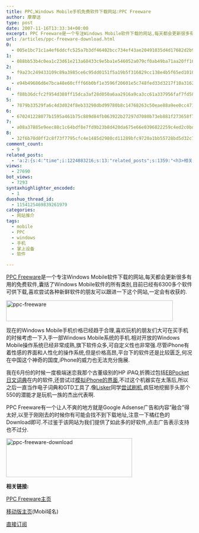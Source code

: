 ```yaml
---
title: PPC,Windows Mobile手机免费软件下载网站:PPC Freeware
author: 摩摩诘
type: post
date: 2007-11-16T13:33:34+00:00
excerpt: PPC Freeware是一个专注Windows Mobile软件下载的网站,每天都会更新很多有用的免费软件,囊括了Windows Mobile软件的所有类别,目前已经有6300多个软件可供下载,喜欢尝试各种新鲜软件的朋友可以跟进一下这个网站,一定会有收获的.
url: /articles/ppc-freeware-download.html
0:
  - 005e1bc71c1a4ef6ddcfc525a7b3df46402bcc734ef43ae20491035d4d17682d2b99c80d1ef076d5fb70aabdc650c620
1:
  - 088bb53b4c0ea1c23d61e213a68433c9e5ba1e546052a079cf0ab49ba71aa20ff10031793dbb37e6cf5f0060df81f372
2:
  - f9a23c249433109c89a3985ce6c95dd0151f5a19b5f316829cc138e4b5f65ed10101962e08a6a162005f970a53f021ad
3:
  - e94b49686d6e7bca48e60cfff66b0bf1e3596f20601e5c748fed33d3217f10a3162d9020141a9d1dda8ef57e68e8b27f
4:
  - f88b36dcfc2f954d388ff15dca3af28d050a6aa2916a9ca3cc61a337956faf7fd5827bcc3449230b94f8b920094a7425
5:
  - 7879b33529fa6c4d3d024f8eb33298dbd99780b8c14768263c50eae88a9ee0cc4713dee91ae00ba5dc1ce6614b5ea321
6:
  - 670241228077b1595a461b75c889d84fb063922b27297d7080b73eb881f273658f70916964b2ca25fb30df6ceb6989b2
7:
  - a08a37885e9eec88c1c64bdf8e7fd9b23b8d420da675e66e0396822259c4ed2c0bd271400564b9fc3c9730387b940742
8:
  - 32f6b70d0ff2c8f73f7795cfc4e1485d2980cd11289bfc9720a1bb55728bd5d32c7a426d99cbc702f7a1ea55b9a94d1f
comment_count:
  - 9
related_posts:
  - 'a:2:{s:4:"time";i:1224883216;s:13:"related_posts";s:1359:"<h3>相关日志</h3><ul class="related_post"><li><a href="http://www.digglife.cn/articles/opera-mobile-8-65-download.html" title="Opera Mobile 8.65正式版发布">Opera Mobile 8.65正式版发布</a></li><li><a href="http://www.digglife.cn/articles/free-clipboard-manager-clipx.html" title="小巧的Windows剪切板管理器:ClipX">小巧的Windows剪切板管理器:ClipX</a></li><li><a href="http://www.digglife.cn/articles/registry-searcher-editor-regscanner.html" title="免费好用的Windows注册表搜索编辑工具RegScanner">免费好用的Windows注册表搜索编辑工具RegScanner</a></li><li><a href="http://www.digglife.cn/articles/faster-copy-windows.html" title="加快Windows下的文件复制速度:TeraCopy">加快Windows下的文件复制速度:TeraCopy</a></li><li><a href="http://www.digglife.cn/articles/task-killer.html" title="Task Killer:快速结束Windows进程">Task Killer:快速结束Windows进程</a></li><li><a href="http://www.digglife.cn/articles/rearrange-taskbar-and-system-tray-with-taskbar-shuffle.html" title="重排任务栏窗口和托盘图标工具Taskbar Shuffle">重排任务栏窗口和托盘图标工具Taskbar Shuffle</a></li><li><a href="http://www.digglife.cn/articles/6-replacement-of-windows-explorer.html" title="替代Windows Explorer的6个软件">替代Windows Explorer的6个软件</a></li></ul>";}'
views:
  - 27690
bot_views:
  - 7293
syntaxhighlighter_encoded:
  - 1
duoshuo_thread_id:
  - 1154125469839261979
categories:
  - 网站推介
tags:
  - mobile
  - PPC
  - windows
  - 手机
  - 掌上设备
  - 软件

---
```

<a title="PPC Freeware" href="http://www.freewarepocketpc.net/" target="_blank">PPC Freeware</a>是一个专注Windows Mobile软件下载的网站,每天都会更新很多有用的免费软件,囊括了Windows Mobile软件的所有类别,目前已经有6300多个软件可供下载,喜欢尝试各种新鲜软件的朋友可以跟进一下这个网站,一定会有收获的.

<a href="https://www.digglife.net/wp-content/uploads/3/379/2007/11/ppc-freeware.png" target="_blank"><img src="https://www.digglife.net/wp-content/uploads/3/379/2007/11/ppc-freeware-thumb.png" border="0" alt="ppc-freeware" width="450" height="56" /></a>

现在的Windows Mobile手机价格已经趋于合理,喜欢玩机的朋友们大可在买手机的时候考虑一下入手一部Windows Mobile系统的手机.相对开放的Windows Mobile操作系统已经非常成熟,旗下软件众多,可自定义性也非常强.尽管iPhone有着性感的界面和人性化的操作系统,但是价格高昂,平台下的软件还是比较匮乏,何况在中国这个神奇的国度,iPhone的威力也无法充分施展.

<!--more-->

我在6月份的时候一度极端迷恋我那个古董级别的HP iPAQ,折腾过包括<a title="PPC:EBPocket(EBWin)日文字典下载安装和使用教程" href="https://www.digglife.net/articles/ebpocket-ebwin.html" target="_blank">EBPocket日文词典</a>在内的软件,还尝试过<a title="总结:Windows Mobile手机模拟iPhone完全方案" href="https://www.digglife.net/articles/turn-your-windows-mobile-phone-into-an-iphone.html" target="_blank">模拟iPhone的界面</a>,不过这个机器实在太落后,所以之后一直当作电子词典和GTD工具了.像<a title="Lisker" href="http://lisker.yo2.cn/" target="_blank">Lisker</a>同学<a title="尝试刷机" href="http://lisker.yo2.cn/5x6-wm6-wan-mei-rom-shua-ji-ti-yan-duo-tu-yan-shi-17p.html" target="_blank">尝试刷机</a>,疯狂地挖掘手头那个550的潜能才是玩机一族的杰出代表啊.

PPC Freeware有一个让人不爽的地方就是Google Adsense广告和内容&#8221;融合&#8221;得太好,以至于刚刚去的时候你有可能会找不到下载地址,注意一下橘红色的Download即可.不过鉴于该网站为我们提供了如此多的好软件,点击广告表示支持也不过分.
  
<a href="https://www.digglife.net/wp-content/uploads/3/379/2007/11/ppc-freeware-download.png" target="_blank"><img src="https://www.digglife.net/wp-content/uploads/3/379/2007/11/ppc-freeware-download-thumb.png" border="0" alt="ppc-freeware-download" width="340" height="105" /></a>

**相关链接:**

<a title="PPC Freeware主页" href="http://www.freewarepocketpc.net/" target="_blank">PPC Freeware主页</a>

<a title="PPC Freeware移动版主页" href="http://www.pocketpcfreeware.mobi/" target="_blank">移动版主页</a>(Mobi域名)

<a title="订阅PPC Freeware" href="http://feeds.feedburner.com/PocketPCfreeware" target="_blank">直接订阅</a>
